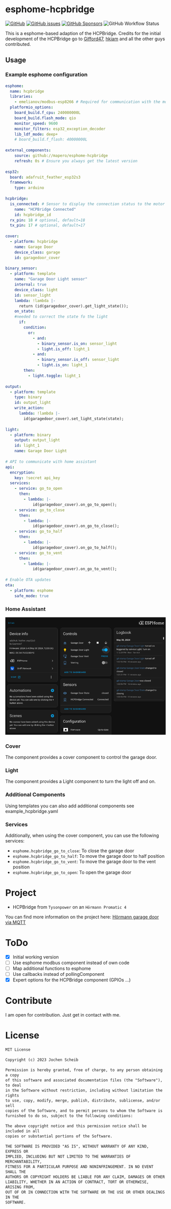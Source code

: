# esphome-hcpbridge

[![GitHub](https://img.shields.io/github/license/mapero/esphome-hcpbridge)](https://github.com/mapero/esphome-hcpbridge/blob/main/LICENSE)
[![GitHub issues](https://img.shields.io/github/issues/mapero/esphome-hcpbridge)](https://github.com/mapero/esphome-hcpbridge)
[![GitHub Sponsors](https://img.shields.io/github/sponsors/mapero)](https://github.com/sponsors/mapero)
![GitHub Workflow Status](https://img.shields.io/github/actions/workflow/status/mapero/esphome-hcpbridge/build.yaml)


This is a esphome-based adaption of the HCPBridge. Credits for the initial development of the HCPBridge go to [Gifford47](https://github.com/Gifford47/HCPBridgeMqtt), [hkiam](https://github.com/hkiam/HCPBridge) and all the other guys contributed.

## Usage

### Example esphome configuration

```YAML
esphome:
  name: hcpbridge
  libraries:
    - emelianov/modbus-esp8266 # Required for communication with the modbus
  platformio_options:
    board_build.f_cpu: 240000000L
    board_build.flash_mode: qio
    monitor_speed: 9600
    monitor_filters: esp32_exception_decoder
    lib_ldf_mode: deep+
    # board_build.f_flash: 40000000L

external_components:
    source: github://mapero/esphome-hcpbridge
    refresh: 0s # Ensure you always get the latest version

esp32:
  board: adafruit_feather_esp32s3
  framework:
    type: arduino

hcpbridge:
  is_connected: # Sensor to display the connection status to the motor
    name: "HCPBridge Connected"
    id: hcpbridge_id
  rx_pin: 18 # optional, default=18
  tx_pin: 17 # optional, default=17

cover:
  - platform: hcpbridge
    name: Garage Door
    device_class: garage
    id: garagedoor_cover

binary_sensor:
  - platform: template
    name: "Garage Door Light sensor"
    internal: true 
    device_class: light
    id: sensor_light
    lambda: !lambda |-
      return (id(garagedoor_cover).get_light_state());
    on_state:
    #needed to correct the state fo the light  
      if:
        condition:
          or:
            - and:
              - binary_sensor.is_on: sensor_light
              - light.is_off: light_1
            - and:
              - binary_sensor.is_off: sensor_light
              - light.is_on: light_1
        then:
          - light.toggle: light_1

output:
  - platform: template
    type: binary
    id: output_light
    write_action:
      lambda: !lambda |-
        id(garagedoor_cover).set_light_state(state);

light:
  - platform: binary
    output: output_light
    id: light_1
    name: Garage Door Light

# API to communicate with home assistant
api:
  encryption:
    key: !secret api_key
  services:
    - service: go_to_open
      then:
        - lambda: |-
            id(garagedoor_cover).on_go_to_open();
    - service: go_to_close
      then:
        - lambda: |-
            id(garagedoor_cover).on_go_to_close();
    - service: go_to_half
      then:
        - lambda: |-
            id(garagedoor_cover).on_go_to_half();
    - service: go_to_vent
      then:
        - lambda: |-
            id(garagedoor_cover).on_go_to_vent();

# Enable OTA updates
ota:
  - platform: esphome
    safe_mode: true
```

### Home Assistant

![Home Assistant Device Overview](docs/device_overview.png)

### Cover

The component provides a cover component to control the garage door.

### Light

The component provides a Light component to turn the light off and on.

### Additional Components

Using templates you can also add additional components see example_hcpbridge.yaml


### Services

Additionally, when using the cover component, you can use the following services:

- `esphome.hcpbridge_go_to_close`: To close the garage door
- `esphome.hcpbridge_go_to_half`: To move the garage door to half position
- `esphome.hcpbridge_go_to_vent`: To move the garage door to the vent position
- `esphome.hcpbridge_go_to_open`: To open the garage door

# Project

- HCPBridge from `Tysonpower` on an `Hörmann Promatic 4`

You can find more information on the project here: [Hörmann garage door via MQTT](https://community.home-assistant.io/t/hormann-garage-door-via-mqtt/279938/340)

# ToDo

- [x] Initial working version
- [ ] Use esphome modbus component instead of own code
- [ ] Map additional functions to esphome
- [ ] Use callbacks instead of pollingComponent
- [x] Expert options for the HCPBridge component (GPIOs ...)

# Contribute

I am open for contribution. Just get in contact with me.

# License

```
MIT License

Copyright (c) 2023 Jochen Scheib

Permission is hereby granted, free of charge, to any person obtaining a copy
of this software and associated documentation files (the "Software"), to deal
in the Software without restriction, including without limitation the rights
to use, copy, modify, merge, publish, distribute, sublicense, and/or sell
copies of the Software, and to permit persons to whom the Software is
furnished to do so, subject to the following conditions:

The above copyright notice and this permission notice shall be included in all
copies or substantial portions of the Software.

THE SOFTWARE IS PROVIDED "AS IS", WITHOUT WARRANTY OF ANY KIND, EXPRESS OR
IMPLIED, INCLUDING BUT NOT LIMITED TO THE WARRANTIES OF MERCHANTABILITY,
FITNESS FOR A PARTICULAR PURPOSE AND NONINFRINGEMENT. IN NO EVENT SHALL THE
AUTHORS OR COPYRIGHT HOLDERS BE LIABLE FOR ANY CLAIM, DAMAGES OR OTHER
LIABILITY, WHETHER IN AN ACTION OF CONTRACT, TORT OR OTHERWISE, ARISING FROM,
OUT OF OR IN CONNECTION WITH THE SOFTWARE OR THE USE OR OTHER DEALINGS IN THE
SOFTWARE.
```